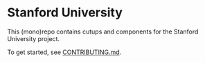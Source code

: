 # Stanford University

This (mono)repo contains cutups and components for the Stanford University project.

To get started, see [CONTRIBUTING.md](CONTRIBUTING.md).
